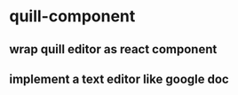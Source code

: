 # quill-component
## wrap quill editor as react component
## implement a text editor like google doc

